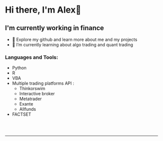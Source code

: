 # Hi there, I'm Alex👋 

 

## I'm currently working in finance

- 🔭 Explore my github and learn more about me and my projects
- 🌱 I’m currently learning about algo trading and quant trading
 

 
 

### Languages and Tools:
- Python
- R
- VBA
- Multiple trading platforms API :
  - Thinkorswim
  - Interactive broker
  - Metatrader
  - Exante
  - Allfunds
- FACTSET 

<br />
<br />

---

 
 
 
